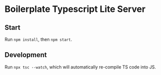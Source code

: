 # Boilerplate Typescript Lite Server

## Start

Run `npm install`, then `npm start`.

## Development

Run `npx tsc --watch`, which will automatically re-compile TS code into JS.
